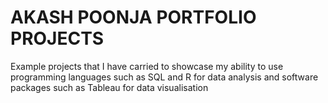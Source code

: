 # AKASH POONJA PORTFOLIO PROJECTS
 Example projects that I have carried to showcase my ability to use programming languages such as SQL and R for data analysis and software packages such as Tableau for data visualisation
